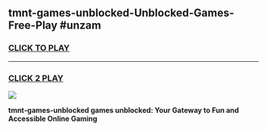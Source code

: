 
## tmnt-games-unblocked-Unblocked-Games-Free-Play #unzam
<h3>
<a href="https://us.freeplayer.one?title=tmnt-games-unblocked&ref=9M">CLICK TO PLAY</a></h3>
<hr>

<h3>
<a href="https://us.freeplayer.one?title=tmnt-games-unblocked&ref=9M">CLICK 2 PLAY</a>
  
</h3>

<a href="https://us.freeplayer.one?title=tmnt-games-unblocked&ref=9M"><img src="https://clearcache.store/games.png"></a>


**tmnt-games-unblocked games unblocked: Your Gateway to Fun and Accessible Online Gaming**
